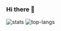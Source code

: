 ### Hi there 👋

![stats](https://github-readme-stats.vercel.app/api?username=vamotest&show_icons=true&count_private=true&theme=vision-friendly-dark&hide_title=true)
![top-langs](https://github-readme-stats.vercel.app/api/top-langs/?username=vamotest&theme=vision-friendly-dark&layout=compact&hide_title=true&card_width=445&hide=javascript,css,html&langs_count=10)
